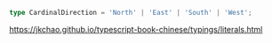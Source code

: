 ```ts
type CardinalDirection = 'North' | 'East' | 'South' | 'West';
```

https://jkchao.github.io/typescript-book-chinese/typings/literals.html

